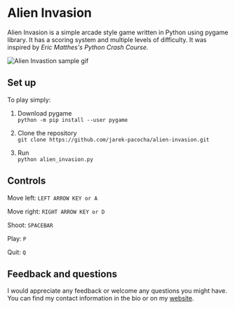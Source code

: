# Alien Invasion

Alien Invasion is a simple arcade style game written in Python using pygame
library. It has a scoring system and multiple levels of difficulty. 
It was inspired by *Eric Matthes's Python Crash Course.*

![Alien Invastion sample gif](./images/AlienInvasion.gif)

## Set up

To play simply:

1. Download pygame  
`python -m pip install --user pygame`

2. Clone the repository  
`git clone https://github.com/jarek-pacocha/alien-invasion.git`

3. Run  
`python alien_invasion.py`

## Controls

Move left: `LEFT ARROW KEY or A`  

Move right: `RIGHT ARROW KEY or D`    

Shoot: `SPACEBAR`  

Play: `P`  

Quit: `Q`

## Feedback and questions

I would appreciate any feedback or welcome any questions you might have. You can find my contact information in the bio or on my [website](https://jarekpacocha.online).

